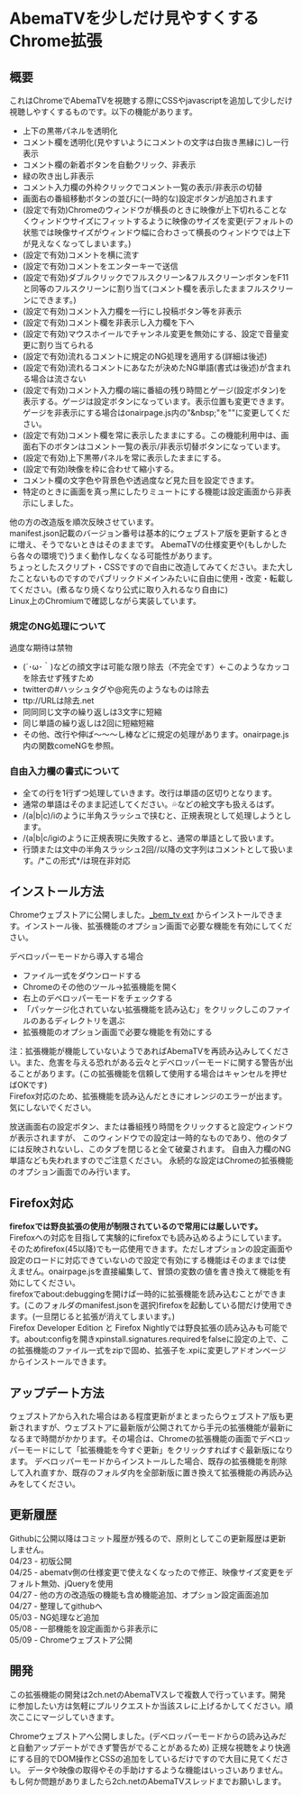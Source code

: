 # AbemaTVを少しだけ見やすくするChrome拡張

## 概要
これはChromeでAbemaTVを視聴する際にCSSやjavascriptを追加して少しだけ視聴しやすくするものです。以下の機能があります。
- 上下の黒帯パネルを透明化
- コメント欄を透明化(見やすいようにコメントの文字は白抜き黒縁に)し一行表示
- コメント欄の新着ボタンを自動クリック、非表示
- 緑の吹き出し非表示
- コメント入力欄の外枠クリックでコメント一覧の表示/非表示の切替
- 画面右の番組移動ボタンの並びに(一時的な)設定ボタンが追加されます
- (設定で有効)Chromeのウィンドウが横長のときに映像が上下切れることなくウィンドウサイズにフィットするように映像のサイズを変更(デフォルトの状態では映像サイズがウィンドウ幅に合わさって横長のウィンドウでは上下が見えなくなってしまいます。)
- (設定で有効)コメントを横に流す
- (設定で有効)コメントをエンターキーで送信
- (設定で有効)ダブルクリックでフルスクリーン&フルスクリーンボタンをF11と同等のフルスクリーンに割り当て(コメント欄を表示したままフルスクリーンにできます。)
- (設定で有効)コメント入力欄を一行にし投稿ボタン等を非表示
- (設定で有効)コメント欄を非表示し入力欄を下へ
- (設定で有効)マウスホイールでチャンネル変更を無効にする、設定で音量変更に割り当てられる
- (設定で有効)流れるコメントに規定のNG処理を適用する(詳細は後述)
- (設定で有効)流れるコメントにあなたが決めたNG単語(書式は後述)が含まれる場合は流さない
- (設定で有効)コメント入力欄の端に番組の残り時間とゲージ(設定ボタン)を表示する。ゲージは設定ボタンになっています。表示位置も変更できます。ゲージを非表示にする場合はonairpage.js内の"&amp;nbsp;"を""に変更してください。
- (設定で有効)コメント欄を常に表示したままにする。この機能利用中は、画面右下のボタンはコメント一覧の表示/非表示切替ボタンになっています。
- (設定で有効)上下黒帯パネルを常に表示したままにする。
- (設定で有効)映像を枠に合わせて縮小する。
- コメント欄の文字色や背景色や透過度など見た目を設定できます。
- 特定のときに画面を真っ黒にしたりミュートにする機能は設定画面から非表示にしました。

<!--
コメント数無効関連は非表示、オプション画面でuuddlrlrba  
仕様変更により挙動がやや不安定です。
- (設定で有効)コメント数無効時に画面真っ黒(下半分だけ透かすことも可)
- (設定で有効)コメント数無効時にミュート
-->

他の方の改造版を順次反映させています。  
manifest.json記載のバージョン番号は基本的にウェブストア版を更新するときに増え、そうでないときはそのままです。
AbemaTVの仕様変更や(もしかしたら各々の環境で)うまく動作しなくなる可能性があります。  
ちょっとしたスクリプト・CSSですので自由に改造してみてください。また大したことないものですのでパブリックドメインみたいに自由に使用・改変・転載してください。(煮るなり焼くなり公式に取り入れるなり自由に)  
Linux上のChromiumで確認しながら実装しています。

### 規定のNG処理について
過度な期待は禁物
- (´･ω･｀)などの顔文字は可能な限り除去（不完全です）←このようなカッコを除去せず残すため
- twitterの#ハッシュタグや@宛先のようなものは除去
- ttp://URLは除去.net
- 同同同じ文字の繰り返しは3文字に短縮
- 同じ単語の繰り返しは2回に短縮短縮
- その他、改行や伸ば～～～し棒などに規定の処理があります。onairpage.js内の関数comeNGを参照。

### 自由入力欄の書式について
- 全ての行を1行ずつ処理していきます。改行は単語の区切りとなります。
- 通常の単語はそのまま記述してください。💦などの絵文字も扱えるはず。
- /(a|b|c)/iのように半角スラッシュで挟むと、正規表現として処理しようとします。
- /(a|b|c/igiのように正規表現に失敗すると、通常の単語として扱います。
- 行頭または文中の半角スラッシュ2回//以降の文字列はコメントとして扱います。/&#042;この形式&#042;/は現在非対応

## インストール方法
Chromeウェブストアに公開しました。[_bem_tv ext](https://chrome.google.com/webstore/detail/bemtv-ext/jgbkfdjdcbohgenpccfgldadaofnfknl?hl=ja&gl=JP) からインストールできます。インストール後、拡張機能のオプション画面で必要な機能を有効にしてください。

デベロッパーモードから導入する場合  
- ファイル一式をダウンロードする
- Chromeのその他のツール→拡張機能を開く
- 右上のデベロッパーモードをチェックする
- 「パッケージ化されていない拡張機能を読み込む」をクリックしこのファイルのあるディレクトリを選ぶ
- 拡張機能のオプション画面で必要な機能を有効にする

注：拡張機能が機能していないようであればAbemaTVを再読み込みしてください。また、危害を与える恐れがある云々とデベロッパーモードに関する警告が出ることがあります。(この拡張機能を信頼して使用する場合はキャンセルを押せばOKです)  
Firefox対応のため、拡張機能を読み込んだときにオレンジのエラーが出ます。気にしないでください。

放送画面右の設定ボタン、または番組残り時間をクリックすると設定ウィンドウが表示されますが、
このウィンドウでの設定は一時的なものであり、他のタブには反映されないし、このタブを閉じると全て破棄されます。
自由入力欄のNG単語なども失われますのでご注意ください。
永続的な設定はChromeの拡張機能のオプション画面でのみ行います。

## Firefox対応
**firefoxでは野良拡張の使用が制限されているので常用には厳しいです。**  
Firefoxへの対応を目指して実験的にfirefoxでも読み込めるようにしています。そのためfirefox(45以降)でも一応使用できます。ただしオプションの設定画面や設定のロードに対応できていないので設定で有効にする機能はそのままでは使えません。onairpage.jsを直接編集して、冒頭の変数の値を書き換えて機能を有効にしてください。  
firefoxでabout:debuggingを開けば一時的に拡張機能を読み込むことができます。(このフォルダのmanifest.jsonを選択)firefoxを起動している間だけ使用できます。(一旦閉じると拡張が消えてしまいます。)  
Firefox Developer Edition と Firefox Nightlyでは野良拡張の読み込みも可能です。about:configを開きxpinstall.signatures.requiredをfalseに設定の上で、この拡張機能のファイル一式をzipで固め、拡張子を.xpiに変更しアドオンページからインストールできます。

## アップデート方法
ウェブストアから入れた場合はある程度更新がまとまったらウェブストア版も更新されますが、ウェブストアに最新版が公開されてから手元の拡張機能が最新になるまで時間がかかります。その場合は、Chromeの拡張機能の画面でデベロッパーモードにして「拡張機能を今すぐ更新」をクリックすればすぐ最新版になります。
デベロッパーモードからインストールした場合、既存の拡張機能を削除して入れ直すか、既存のフォルダ内を全部新版に置き換えて拡張機能の再読み込みをしてください。

## 更新履歴
Githubに公開以降はコミット履歴が残るので、原則としてこの更新履歴は更新しません。  
04/23 - 初版公開  
04/25 - abematv側の仕様変更で使えなくなったので修正、映像サイズ変更をデフォルト無効、jQueryを使用  
04/27 - 他の方の改造版の機能も含め機能追加、オプション設定画面追加  
04/27 - 整理してgithubへ  
05/03 - NG処理など追加  
05/08 - 一部機能を設定画面から非表示に  
05/09 - Chromeウェブストア公開

## 開発
この拡張機能の開発は2ch.netのAbemaTVスレで複数人で行っています。開発に参加したい方は気軽にプルリクエストか当該スレに上げるかしてください。順次ここにマージしていきます。

Chromeウェブストアへ公開しました。(デベロッパーモードからの読み込みだと自動アップデートができず警告がでることがあるため)
正規な視聴をより快適にする目的でDOM操作とCSSの追加をしているだけですので大目に見てください。
データや映像の取得やその手助けするような機能はいっさいありません。
もし何か問題がありましたら2ch.netのAbemaTVスレッドまでお願いします。
